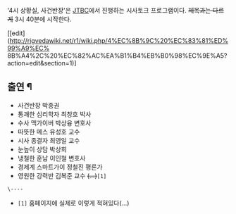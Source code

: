 '4시 상황실, 사건반장'은 [JTBC](JTBC.md)에서 진행하는 시사토크 프로그램이다. <del>제목과는 다르게</del> 3시
40분에 시작한다.

[[edit](http://rigvedawiki.net/r1/wiki.php/4%EC%8B%9C%20%EC%83%81%ED%99%A9%EC%
8B%A4%2C%20%EC%82%AC%EA%B1%B4%EB%B0%98%EC%9E%A5?action=edit&section=1)]

## 출연 ¶

  * 사건반장 박종권
  * 통괘한 심리학자 최창호 박사 
  * 수사 맥가이버 박상융 변호사 
  * 따뜻한 메스 유성호 교수 
  * 시사 종결자 최영일 교수 
  * 눈높이 상담 박상희 
  * 냉철한 훈남 이인철 변호사 
  * 경제계 스마트가이 정철진 평론가 
  * 영원한 강력반 김복준 교수 
<del>(...)</del>`[1]`

`\----`

  * `[1]` 홈페이지에 실제로 이렇게 적혀있다(...)


